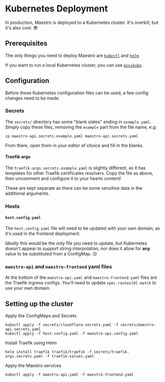 # Kubernetes Deployment
In production, Maestro is deployed to a Kubernetes cluster. It's overkill, but it's also cool. 😎

## Prerequisites
The only things you need to deploy Maestro are [`kubectl`](https://kubernetes.io/docs/tasks/tools/#kubectl) and [`helm`](https://helm.sh).

If you want to run a local Kubernetes cluster, you can use [`minikube`](https://minikube.sigs.k8s.io/docs/).

## Configuration
Before these Kubernetes configuration files can be used, a few config changes need to be made.

### Secrets
The `secrets/` directory has some "blank slates" ending in `example.yaml`.
Simply copy these files, removing the `example` part from the file name, e.g:
```shell
cp maestro-api.secrets.example.yaml maestro-api.secrets.yaml 
```

From there, open them in your editor of choice and fill in the blanks.

#### Traefik args
The `traefik-args.secrets.example.yaml` is slightly different, as it has templates for other Traefik certificates resolvers.
Copy the file as above, then uncomment and configure it to your hearts content!

These are kept separate as there can be some sensitive data in the additional arguments.

### Hosts

#### `host.config.yaml`
The `host.config.yaml` file will need to be updated with your own domain, as it's used in the frontend deployment.

_Ideally_ this would be the only file you need to update, but Kubernetes doesn't appear to support string interpolation,
nor does it allow for **any** value to be substituted from a ConfigMap. 😔

### `maestro-api` and `maestro-frontend` yaml files
At the bottom of the `maestro-api.yaml` and `maestro-frontend.yaml` files are the Traefik ingress configs.
You'll need to update `spec.routes[0].match` to use your own domain.

## Setting up the cluster

Apply the ConfigMaps and Secrets
```shell
kubectl apply -f secrets/cloudflare.secrets.yaml -f secrets/maestro-api.secrets.yaml
kubectl apply -f host.config.yaml -f maestro-api.config.yaml
```

Install Traefik using Helm
```shell
helm install traefik traefik/traefik -f secrets/traefik-args.secrets.yaml -f traefik-values.yaml
```

Apply the Maestro services
```shell
kubectl apply -f maestro-api.yaml -f maestro-frontend.yaml
```
